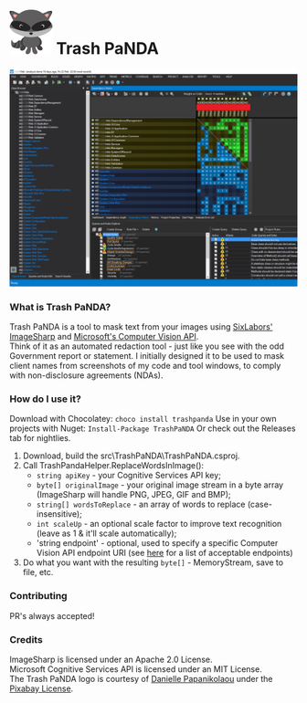 # <img alt="Trash PaNDA icon" src="logo.svg" style="width:75px;text-align:center;" /> Trash PaNDA #

![Example of masked text in NDepend screenshot](example-ndepend-crop.png)

### What is Trash PaNDA? ###

Trash PaNDA is a tool to mask text from your images using [SixLabors' ImageSharp](https://github.com/SixLabors/ImageSharp) and [Microsoft's Computer Vision API](https://docs.microsoft.com/en-us/azure/cognitive-services/Computer-vision/Home).  
Think of it as an automated redaction tool - just like you see with the odd Government report or statement.
I initially designed it to be used to mask client names from screenshots of my code and tool windows, to comply with non-disclosure agreements (NDAs).

### How do I use it? ###

Download with Chocolatey: `choco install trashpanda`
Use in your own projects with Nuget: `Install-Package TrashPaNDA`
Or check out the Releases tab for nightlies.

1. Download, build the src\TrashPaNDA\TrashPaNDA.csproj.
2. Call TrashPandaHelper.ReplaceWordsInImage():  
   - `string apiKey` - your Cognitive Services API key;
   - `byte[] originalImage` - your original image stream in a byte array (ImageSharp will handle PNG, JPEG, GIF and BMP);
   - `string[] wordsToReplace` - an array of words to replace (case-insensitive);
   - `int scaleUp` - an optional scale factor to improve text recognition (leave as 1 & it'll scale automatically);
   - 'string endpoint' - optional, used to specify a specific Computer Vision API endpoint URI (see [here](https://westus.dev.cognitive.microsoft.com/docs/services/56f91f2d778daf23d8ec6739/operations/56f91f2e778daf14a499e1fa) for a list of acceptable endpoints)
3. Do what you want with the resulting `byte[]` - MemoryStream, save to file, etc.

### Contributing ###

PR's always accepted!

### Credits ###

ImageSharp is licensed under an Apache 2.0 License.  
Microsoft Cognitive Services API is licensed under an MIT License.  
The Trash PaNDA logo is courtesy of [Danielle Papanikolaou](https://pixabay.com/users/dazzleology-140326/) under the [Pixabay License](https://pixabay.com/service/license/).